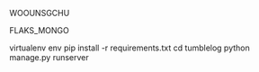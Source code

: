 WOOUNSGCHU

FLAKS_MONGO


virtualenv env
pip install -r requirements.txt
cd tumblelog
python manage.py runserver